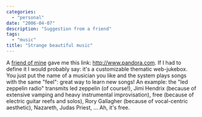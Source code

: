 ```yaml
---
categories:
  - "personal"
date: "2006-04-07"
description: "Suggestion from a friend"
tags:
  - "music"
title: "Strange beautiful music"
---
```


A [friend of mine][1] gave me this link: <http://www.pandora.com>. If I had to define it I would probably say: it's a customizable thematic web-jukebox. You just put the name of a musician you like and the system plays songs with the same "feel": great way to learn new songs! An example: the "led zeppelin radio" transmits led zeppelin (of course!), Jimi Hendrix (because of extensive vamping and heavy instrumental improvisation), free (because of electric guitar reefs and solos), Rory Gallagher (because of vocal-centric aesthetic), Nazareth, Judas Priest, ... Ah, it's free.

  [1]: http://www.emanuelezattin.info (A friend of mine)
